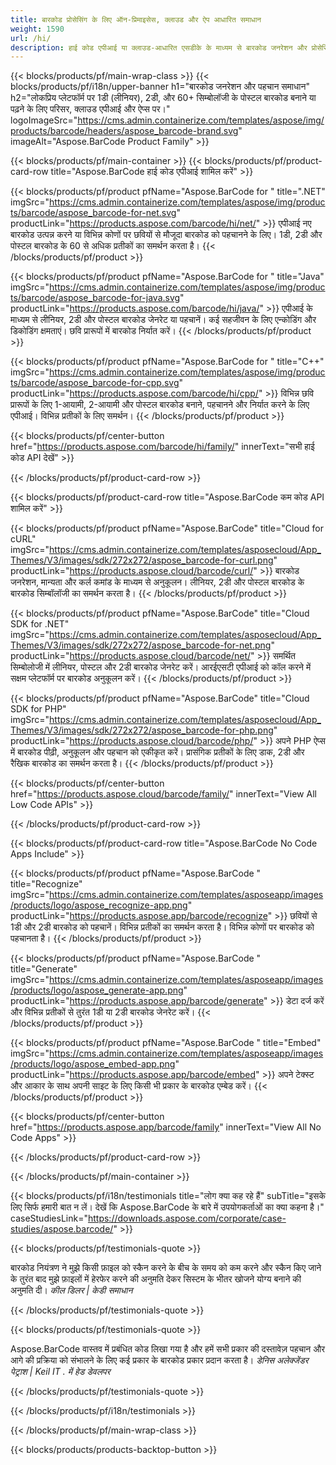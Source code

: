 ```yaml
---
title: बारकोड प्रोसेसिंग के लिए ऑन-प्रिमाइसेस, क्लाउड और ऐप आधारित समाधान 
weight: 1590
url: /hi/
description: हाई कोड एपीआई या क्लाउड-आधारित एसडीके के माध्यम से बारकोड जनरेशन और प्रोसेसिंग एप्लिकेशन बनाएं। बारकोड जनरेशन या पहचान के लिए क्रॉस-प्लेटफ़ॉर्म ऐप्स का उपयोग करें।
---
```


{{< blocks/products/pf/main-wrap-class >}}
{{< blocks/products/pf/i18n/upper-banner h1="बारकोड जनरेशन और पहचान समाधान" h2="लोकप्रिय प्लेटफॉर्म पर 1डी (लीनियर), 2डी, और 60+ सिम्बोलॉजी के पोस्टल बारकोड बनाने या पढ़ने के लिए परिसर, क्लाउड एपीआई और ऐप्स पर।" logoImageSrc="https://cms.admin.containerize.com/templates/aspose/img/products/barcode/headers/aspose_barcode-brand.svg" imageAlt="Aspose.BarCode Product Family" >}}

{{< blocks/products/pf/main-container >}}
{{< blocks/products/pf/product-card-row title="Aspose.BarCode हाई कोड एपीआई शामिल करें" >}}

{{< blocks/products/pf/product pfName="Aspose.BarCode for " title=".NET" imgSrc="https://cms.admin.containerize.com/templates/aspose/img/products/barcode/aspose_barcode-for-net.svg" productLink="https://products.aspose.com/barcode/hi/net/" >}}
एपीआई नए बारकोड उत्पन्न करने या विभिन्न कोणों पर छवियों से मौजूदा बारकोड को पहचानने के लिए। 1डी, 2डी और पोस्टल बारकोड के 60 से अधिक प्रतीकों का समर्थन करता है।
{{< /blocks/products/pf/product >}}

{{< blocks/products/pf/product pfName="Aspose.BarCode for " title="Java" imgSrc="https://cms.admin.containerize.com/templates/aspose/img/products/barcode/aspose_barcode-for-java.svg" productLink="https://products.aspose.com/barcode/hi/java/" >}}
एपीआई के माध्यम से लीनियर, 2डी और पोस्टल बारकोड जेनरेट या पहचानें। कई सहजीवन के लिए एन्कोडिंग और डिकोडिंग क्षमताएं। छवि प्रारूपों में बारकोड निर्यात करें।
{{< /blocks/products/pf/product >}}

{{< blocks/products/pf/product pfName="Aspose.BarCode for " title="C++" imgSrc="https://cms.admin.containerize.com/templates/aspose/img/products/barcode/aspose_barcode-for-cpp.svg" productLink="https://products.aspose.com/barcode/hi/cpp/" >}}
विभिन्न छवि प्रारूपों के लिए 1-आयामी, 2-आयामी और पोस्टल बारकोड बनाने, पहचानने और निर्यात करने के लिए एपीआई। विभिन्न प्रतीकों के लिए समर्थन।
{{< /blocks/products/pf/product >}}

{{< blocks/products/pf/center-button href="https://products.aspose.com/barcode/hi/family/" innerText="सभी हाई कोड API देखें" >}}

{{< /blocks/products/pf/product-card-row >}}

{{< blocks/products/pf/product-card-row title="Aspose.BarCode कम कोड API शामिल करें" >}}

{{< blocks/products/pf/product pfName="Aspose.BarCode" title="Cloud for cURL" imgSrc="https://cms.admin.containerize.com/templates/asposecloud/App_Themes/V3/images/sdk/272x272/aspose_barcode-for-curl.png" productLink="https://products.aspose.cloud/barcode/curl/" >}}
बारकोड जनरेशन, मान्यता और कर्ल कमांड के माध्यम से अनुकूलन। लीनियर, 2डी और पोस्टल बारकोड के बारकोड सिम्बॉलॉजी का समर्थन करता है।
{{< /blocks/products/pf/product >}}

{{< blocks/products/pf/product pfName="Aspose.BarCode" title="Cloud SDK for .NET" imgSrc="https://cms.admin.containerize.com/templates/asposecloud/App_Themes/V3/images/sdk/272x272/aspose_barcode-for-net.png" productLink="https://products.aspose.cloud/barcode/net/" >}}
समर्थित सिम्बोलोजी में लीनियर, पोस्टल और 2डी बारकोड जेनरेट करें। आरईएसटी एपीआई को कॉल करने में सक्षम प्लेटफॉर्म पर बारकोड अनुकूलन करें।
{{< /blocks/products/pf/product >}}

{{< blocks/products/pf/product pfName="Aspose.BarCode" title="Cloud SDK for PHP" imgSrc="https://cms.admin.containerize.com/templates/asposecloud/App_Themes/V3/images/sdk/272x272/aspose_barcode-for-php.png" productLink="https://products.aspose.cloud/barcode/php/" >}}
अपने PHP ऐप्स में बारकोड पीढ़ी, अनुकूलन और पहचान को एकीकृत करें। प्रासंगिक प्रतीकों के लिए डाक, 2डी और रैखिक बारकोड का समर्थन करता है।
{{< /blocks/products/pf/product >}}

{{< blocks/products/pf/center-button href="https://products.aspose.cloud/barcode/family/" innerText="View All Low Code APIs" >}}

{{< /blocks/products/pf/product-card-row >}}

{{< blocks/products/pf/product-card-row title="Aspose.BarCode No Code Apps Include" >}}

{{< blocks/products/pf/product pfName="Aspose.BarCode " title="Recognize" imgSrc="https://cms.admin.containerize.com/templates/asposeapp/images/products/logo/aspose_recognize-app.png" productLink="https://products.aspose.app/barcode/recognize" >}}
छवियों से 1डी और 2डी बारकोड को पहचानें। विभिन्न प्रतीकों का समर्थन करता है। विभिन्न कोणों पर बारकोड को पहचानता है।
{{< /blocks/products/pf/product >}}

{{< blocks/products/pf/product pfName="Aspose.BarCode " title="Generate" imgSrc="https://cms.admin.containerize.com/templates/asposeapp/images/products/logo/aspose_generate-app.png" productLink="https://products.aspose.app/barcode/generate" >}}
डेटा दर्ज करें और विभिन्न प्रतीकों से तुरंत 1डी या 2डी बारकोड जेनरेट करें।
{{< /blocks/products/pf/product >}}

{{< blocks/products/pf/product pfName="Aspose.BarCode " title="Embed" imgSrc="https://cms.admin.containerize.com/templates/asposeapp/images/products/logo/aspose_embed-app.png" productLink="https://products.aspose.app/barcode/embed" >}}
अपने टेक्स्ट और आकार के साथ अपनी साइट के लिए किसी भी प्रकार के बारकोड एम्बेड करें।
{{< /blocks/products/pf/product >}}

{{< blocks/products/pf/center-button href="https://products.aspose.app/barcode/family" innerText="View All No Code Apps" >}}

{{< /blocks/products/pf/product-card-row >}}

{{< /blocks/products/pf/main-container >}}

{{< blocks/products/pf/i18n/testimonials title="लोग क्या कह रहे हैं" subTitle="इसके लिए सिर्फ हमारी बात न लें। देखें कि Aspose.BarCode के बारे में उपयोगकर्ताओं का क्या कहना है।" caseStudiesLink="https://downloads.aspose.com/corporate/case-studies/aspose.barcode/" >}}

{{< blocks/products/pf/testimonials-quote >}}
<p class="first">
 बारकोड नियंत्रण ने मुझे किसी फ़ाइल को स्कैन करने के बीच के समय को कम करने और स्कैन किए जाने के तुरंत बाद मुझे फ़ाइलों में हेरफेर करने की अनुमति देकर सिस्टम के भीतर खोजने योग्य बनाने की अनुमति दी।
 <em>
  कील डिलर | केडी समाधान
 </em>
</p>

{{< /blocks/products/pf/testimonials-quote >}}

{{< blocks/products/pf/testimonials-quote >}}
<p class="second">
 Aspose.BarCode वास्तव में प्रबंधित कोड लिखा गया है और हमें सभी प्रकार की दस्तावेज़ पहचान और आगे की प्रक्रिया को संभालने के लिए कई प्रकार के बारकोड प्रकार प्रदान करता है।
 <em>
  डेनिस अलेक्जेंडर पेट्राश | Keil IT . में हेड डेवलपर
 </em>
</p>

{{< /blocks/products/pf/testimonials-quote >}}

{{< /blocks/products/pf/i18n/testimonials >}}

{{< /blocks/products/pf/main-wrap-class >}}

{{< blocks/products/products-backtop-button >}}